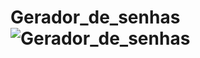 # Gerador_de_senhas![Gerador_de_senhas](https://user-images.githubusercontent.com/107754956/225372651-63a1e673-f1f9-4ed0-93d4-1106e3341ee8.png)
